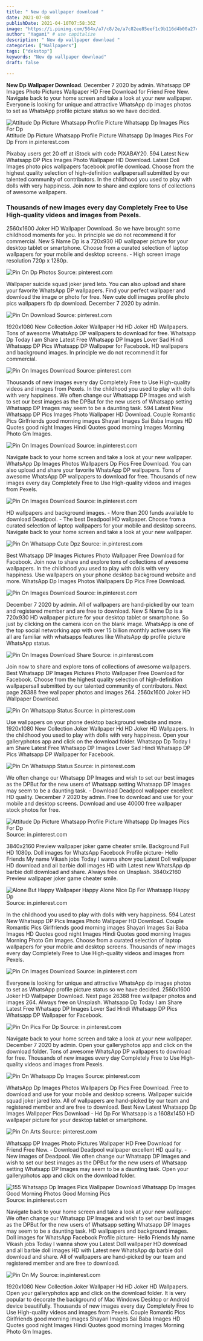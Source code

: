 ```yaml
---
title: " New dp wallpaper download "
date: 2021-07-08
publishDate: 2021-04-10T07:58:36Z
image: "https://i.pinimg.com/564x/a7/c8/2e/a7c82ee85eef1c9b116d4b00a27c28c8.jpg"
author: "Yagami" # use capitalize
description: " New dp wallpaper download "
categories: ["Wallpapers"]
tags: ["dekstop"]
keywords: "New dp wallpaper download"
draft: false

---
```



**New Dp Wallpaper Download**. December 7 2020 by admin. Whatsapp DP Images Photo Pictures Wallpaper HD Free Download for Friend Free New. Navigate back to your home screen and take a look at your new wallpaper. Everyone is looking for unique and attractive WhatsApp dp images photos to set as WhatsApp profile picture status so we have decided.

![Attitude Dp Picture Whatsapp Profile Picture Whatsapp Dp Images Pics For Dp](https://i.pinimg.com/474x/a7/cd/a0/a7cda06cf0189ab04dafbfada04c0423.jpg "Attitude Dp Picture Whatsapp Profile Picture Whatsapp Dp Images Pics For Dp")
Attitude Dp Picture Whatsapp Profile Picture Whatsapp Dp Images Pics For Dp From in.pinterest.com


Pixabay users get 20 off at iStock with code PIXABAY20. 594 Latest New Whatsapp DP Pics Images Photo Wallpaper HD Download. Latest Doll Images photo pics wallpapers facebook profile download. Choose from the highest quality selection of high-definition wallpapersall submitted by our talented community of contributors. In the childhood you used to play with dolls with very happiness. Join now to share and explore tons of collections of awesome wallpapers.

### Thousands of new images every day Completely Free to Use High-quality videos and images from Pexels.

2560x1600 Joker HD Wallpaper Download. So we have brought some childhood moments for you. In principle we do not recommend it for commercial. New S Name Dp is a 720x930 HD wallpaper picture for your desktop tablet or smartphone. Choose from a curated selection of laptop wallpapers for your mobile and desktop screens. - High screen image resolution 720p x 1280p.


![Pin On Dp Photos](https://i.pinimg.com/736x/67/83/60/67836041b7c43da74e6f712c8383221f.jpg "Pin On Dp Photos")
Source: pinterest.com

Wallpaper suicide squad joker jared leto. You can also upload and share your favorite WhatsApp DP wallpapers. Find your perfect wallpaper and download the image or photo for free. New cute doll images profile photo pics wallpapers fb dp download. December 7 2020 by admin.

![Pin On Download](https://i.pinimg.com/736x/ba/64/ca/ba64ca69976093b5d64b5063552fb6d0.jpg "Pin On Download")
Source: pinterest.com

1920x1080 New Collection Joker Wallpaper Hd HD Joker HD Wallpapers. Tons of awesome WhatsApp DP wallpapers to download for free. Whatsapp Dp Today I am Share Latest Free Whatsapp DP Images Lover Sad Hindi Whatsapp DP Pics Whatsapp DP Wallpaper for Facebook. HD wallpapers and background images. In principle we do not recommend it for commercial.

![Pin On Images Download](https://i.pinimg.com/474x/e3/97/0f/e3970f2b3e33490dc097c8593f64b379.jpg "Pin On Images Download")
Source: pinterest.com

Thousands of new images every day Completely Free to Use High-quality videos and images from Pexels. In the childhood you used to play with dolls with very happiness. We often change our Whatsapp DP Images and wish to set our best images as the DPBut for the new users of Whatsapp setting Whatsapp DP Images may seem to be a daunting task. 594 Latest New Whatsapp DP Pics Images Photo Wallpaper HD Download. Couple Romantic Pics Girlfriends good morning images Shayari Images Sai Baba Images HD Quotes good night Images Hindi Quotes good morning Images Morning Photo Gm Images.

![Pin On Images Download](https://i.pinimg.com/originals/70/84/8e/70848ed39ef1b2fe4a6e81cccebdf615.png "Pin On Images Download")
Source: in.pinterest.com

Navigate back to your home screen and take a look at your new wallpaper. WhatsApp Dp Images Photos Wallpapers Dp Pics Free Download. You can also upload and share your favorite WhatsApp DP wallpapers. Tons of awesome WhatsApp DP wallpapers to download for free. Thousands of new images every day Completely Free to Use High-quality videos and images from Pexels.

![Pin On Images Download](https://i.pinimg.com/originals/d0/53/77/d053775f5104fa467d616f83372ecb21.gif "Pin On Images Download")
Source: in.pinterest.com

HD wallpapers and background images. - More than 200 funds available to download Deadpool. - The best Deadpool HD wallpaper. Choose from a curated selection of laptop wallpapers for your mobile and desktop screens. Navigate back to your home screen and take a look at your new wallpaper.

![Pin On Whatsapp Cute Dpz](https://i.pinimg.com/474x/98/f2/9b/98f29bdf7f0d219b8cbf3ba67a5c3916.jpg "Pin On Whatsapp Cute Dpz")
Source: in.pinterest.com

Best Whatsapp DP Images Pictures Photo Wallpaper Free Download for Facebook. Join now to share and explore tons of collections of awesome wallpapers. In the childhood you used to play with dolls with very happiness. Use wallpapers on your phone desktop background website and more. WhatsApp Dp Images Photos Wallpapers Dp Pics Free Download.

![Pin On Images Download](https://i.pinimg.com/736x/5e/89/e3/5e89e3e2ac9babcbddb8cbab8eb8cf1c.jpg "Pin On Images Download")
Source: in.pinterest.com

December 7 2020 by admin. All of wallpapers are hand-picked by our team and registered member and are free to download. New S Name Dp is a 720x930 HD wallpaper picture for your desktop tablet or smartphone. So just by clicking on the camera icon on the blank image. WhatsApp is one of the top social networking app with over 15 billion monthly active users We all are familiar with whatsapps features like WhatsApp dp profile picture WhatsApp status.

![Pin On Images Download Share](https://i.pinimg.com/474x/0c/7c/4f/0c7c4f955067fac21e0756dda6aa3bb2.jpg "Pin On Images Download Share")
Source: in.pinterest.com

Join now to share and explore tons of collections of awesome wallpapers. Best Whatsapp DP Images Pictures Photo Wallpaper Free Download for Facebook. Choose from the highest quality selection of high-definition wallpapersall submitted by our talented community of contributors. Next page 26388 free wallpaper photos and images 264. 2560x1600 Joker HD Wallpaper Download.

![Pin On Whatsapp Status](https://i.pinimg.com/236x/4c/c0/f5/4cc0f5ca892e209f21b04559e58cf406.jpg "Pin On Whatsapp Status")
Source: in.pinterest.com

Use wallpapers on your phone desktop background website and more. 1920x1080 New Collection Joker Wallpaper Hd HD Joker HD Wallpapers. In the childhood you used to play with dolls with very happiness. Open your galleryphotos app and click on the download folder. Whatsapp Dp Today I am Share Latest Free Whatsapp DP Images Lover Sad Hindi Whatsapp DP Pics Whatsapp DP Wallpaper for Facebook.

![Pin On Whatsapp Status](https://i.pinimg.com/474x/1f/7c/2d/1f7c2de2b5b885259f74cc42d67a264b.jpg "Pin On Whatsapp Status")
Source: in.pinterest.com

We often change our Whatsapp DP Images and wish to set our best images as the DPBut for the new users of Whatsapp setting Whatsapp DP Images may seem to be a daunting task. - Download Deadpool wallpaper excellent HD quality. December 7 2020 by admin. Free to download and use for your mobile and desktop screens. Download and use 40000 free wallpaper stock photos for free.

![Attitude Dp Picture Whatsapp Profile Picture Whatsapp Dp Images Pics For Dp](https://i.pinimg.com/474x/a7/cd/a0/a7cda06cf0189ab04dafbfada04c0423.jpg "Attitude Dp Picture Whatsapp Profile Picture Whatsapp Dp Images Pics For Dp")
Source: in.pinterest.com

3840x2160 Preview wallpaper joker game cheater smile. Background Full HD 1080p. Doll images for WhatsApp Facebook Profile picture- Hello Friends My name Vikash jobs Today I wanna show you Latest Doll wallpaper HD download and all barbie doll images HD with Latest new WhatsApp dp barbie doll download and share. Always free on Unsplash. 3840x2160 Preview wallpaper joker game cheater smile.

![Alone But Happy Wallpaper Happy Alone Nice Dp For Whatsapp Happy Dp](https://i.pinimg.com/originals/fc/6f/5d/fc6f5dc8a2a4d33581d0735acbf6c012.jpg "Alone But Happy Wallpaper Happy Alone Nice Dp For Whatsapp Happy Dp")
Source: in.pinterest.com

In the childhood you used to play with dolls with very happiness. 594 Latest New Whatsapp DP Pics Images Photo Wallpaper HD Download. Couple Romantic Pics Girlfriends good morning images Shayari Images Sai Baba Images HD Quotes good night Images Hindi Quotes good morning Images Morning Photo Gm Images. Choose from a curated selection of laptop wallpapers for your mobile and desktop screens. Thousands of new images every day Completely Free to Use High-quality videos and images from Pexels.

![Pin On Images Download](https://i.pinimg.com/originals/89/47/8c/89478c8b3297fafd77fdb94bc2043a40.png "Pin On Images Download")
Source: in.pinterest.com

Everyone is looking for unique and attractive WhatsApp dp images photos to set as WhatsApp profile picture status so we have decided. 2560x1600 Joker HD Wallpaper Download. Next page 26388 free wallpaper photos and images 264. Always free on Unsplash. Whatsapp Dp Today I am Share Latest Free Whatsapp DP Images Lover Sad Hindi Whatsapp DP Pics Whatsapp DP Wallpaper for Facebook.

![Pin On Pics For Dp](https://i.pinimg.com/originals/24/df/47/24df47af59b6cb4c21ebc1337f65e874.gif "Pin On Pics For Dp")
Source: in.pinterest.com

Navigate back to your home screen and take a look at your new wallpaper. December 7 2020 by admin. Open your galleryphotos app and click on the download folder. Tons of awesome WhatsApp DP wallpapers to download for free. Thousands of new images every day Completely Free to Use High-quality videos and images from Pexels.

![Pin On Whatsapp Dp Images](https://i.pinimg.com/originals/d0/7c/10/d07c106109fd71ccaedbd7373b9372b8.gif "Pin On Whatsapp Dp Images")
Source: pinterest.com

WhatsApp Dp Images Photos Wallpapers Dp Pics Free Download. Free to download and use for your mobile and desktop screens. Wallpaper suicide squad joker jared leto. All of wallpapers are hand-picked by our team and registered member and are free to download. Best New Latest Whatsapp Dp Images Wallpaper Pics Download - Hd Dp For Whatsapp is a 1608x1450 HD wallpaper picture for your desktop tablet or smartphone.

![Pin On Arts](https://i.pinimg.com/originals/5b/e6/e7/5be6e7a6896ecefaa26089681ceab221.png "Pin On Arts")
Source: pinterest.com

Whatsapp DP Images Photo Pictures Wallpaper HD Free Download for Friend Free New. - Download Deadpool wallpaper excellent HD quality. - New images of Deadpool. We often change our Whatsapp DP Images and wish to set our best images as the DPBut for the new users of Whatsapp setting Whatsapp DP Images may seem to be a daunting task. Open your galleryphotos app and click on the download folder.

![155 Whatsapp Dp Images Pics Wallpaper Download Whatsapp Dp Images Good Morning Photos Good Morning Pics](https://i.pinimg.com/564x/25/a5/ae/25a5ae67f659583bd98927a328a4894b.jpg "155 Whatsapp Dp Images Pics Wallpaper Download Whatsapp Dp Images Good Morning Photos Good Morning Pics")
Source: in.pinterest.com

Navigate back to your home screen and take a look at your new wallpaper. We often change our Whatsapp DP Images and wish to set our best images as the DPBut for the new users of Whatsapp setting Whatsapp DP Images may seem to be a daunting task. HD wallpapers and background images. Doll images for WhatsApp Facebook Profile picture- Hello Friends My name Vikash jobs Today I wanna show you Latest Doll wallpaper HD download and all barbie doll images HD with Latest new WhatsApp dp barbie doll download and share. All of wallpapers are hand-picked by our team and registered member and are free to download.

![Pin On My](https://i.pinimg.com/564x/a7/c8/2e/a7c82ee85eef1c9b116d4b00a27c28c8.jpg "Pin On My")
Source: in.pinterest.com

1920x1080 New Collection Joker Wallpaper Hd HD Joker HD Wallpapers. Open your galleryphotos app and click on the download folder. It is very popular to decorate the background of Mac Windows Desktop or Android device beautifully. Thousands of new images every day Completely Free to Use High-quality videos and images from Pexels. Couple Romantic Pics Girlfriends good morning images Shayari Images Sai Baba Images HD Quotes good night Images Hindi Quotes good morning Images Morning Photo Gm Images.


